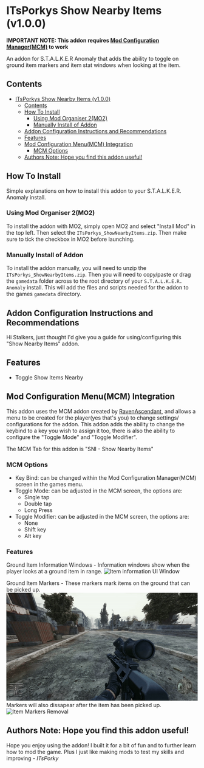 # ITsPorkys Show Nearby Items (v1.0.0)

**IMPORTANT NOTE: This addon requires [Mod Configuration Manager(MCM)](https://github.com/RAX-Anomaly/Anomaly-Mod-Configuration-Menu) to work**

An addon for S.T.A.L.K.E.R Anomaly that adds the ability to toggle on ground item markers and item stat windows when looking at the item.

## Contents

- [ITsPorkys Show Nearby Items (v1.0.0)](#itsporkys-show-nearby-items-toggle-v100)
  - [Contents](#contents)
  - [How To Install](#how-to-install)
    - [Using Mod Organiser 2(MO2)](#using-mod-organiser-2mo2)
    - [Manually Install of Addon](#manually-install-of-addon)
  - [Addon Configuration Instructions and Recommendations](#addon-configuration-instructions-and-recommendations)
  - [Features](#features)
  - [Mod Configuration Menu(MCM) Integration](#mod-configuration-menumcm-integration)
    - [MCM Options](#mcm-options)
  - [Authors Note: Hope you find this addon useful!](#authors-note-hope-you-find-this-addon-useful)

## How To Install

Simple explanations on how to install this addon to your S.T.A.L.K.E.R. Anomaly install.

### Using Mod Organiser 2(MO2)

To install the addon with MO2, simply open MO2 and select "Install Mod" in the top left. Then select the `ITsPorkys_ShowNearbyItems.zip`. Then make sure to tick the checkbox in MO2 before launching.

### Manually Install of Addon

To install the addon manually, you will need to unzip the `ITsPorkys_ShowNearbyItems.zip`. Then you will need to copy/paste or drag the `gamedata` folder across to the root directory of your `S.T.A.L.K.E.R. Anomaly` install. This will add the files and scripts needed for the addon to the games `gamedata` directory.

## Addon Configuration Instructions and Recommendations

Hi Stalkers, just thought I'd give you a guide for using/configuring this "Show Nearby Items" addon.

## Features

- Toggle Show Items Nearby

## Mod Configuration Menu(MCM) Integration

This addon uses the MCM addon created by [RavenAscendant](https://github.com/RAX-Anomaly), and allows a menu to be created for the player(yes that's you) to change settings/ configurations for the addon. This addon adds the ability to change the keybind to a key you wish to assign it too, there is also the ability to configure the "Toggle Mode" and "Toggle Modifier".

The MCM Tab for this addon is "SNI - Show Nearby Items"

### MCM Options

- Key Bind: can be changed within the Mod Configuration Manager(MCM) screen in the games menu.
- Toggle Mode: can be adjusted in the MCM screen, the options are:
  - Single tap
  - Double tap
  - Long Press
- Toggle Modifier: can be adjusted in the MCM screen, the options are:
  - None
  - Shift key
  - Alt key

### Features

Ground Item Information Windows - Information windows show when the player looks at a ground item in range.
![Item information UI Window](/images/stalker-UI-Info-Window.gif)

Ground Item Markers - These markers mark items on the ground that can be picked up.
![Item Markers](/images/stalker-markers.gif)
Markers will also dissapear after the item has been picked up.
![Item Markers Removal](/images/stalker-pickup.gif)


## Authors Note: Hope you find this addon useful!

Hope you enjoy using the addon! I built it for a bit of fun and to further learn how to mod the game. Plus I just like making mods to test my skills and improving - _ITsPorky_